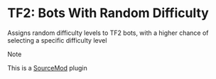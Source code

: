 # TF2: Bots With Random Difficulty
Assigns random difficulty levels to TF2 bots, with a higher chance of selecting a specific difficulty level

> [!NOTE]  
> This is a [SourceMod](https://www.sourcemod.net/) plugin